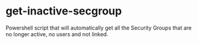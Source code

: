 # get-inactive-secgroup
Powershell script that will automatically get all the Security Groups that are no longer active, no users and not linked.
